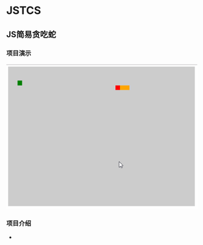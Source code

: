 #  JSTCS
##  JS简易贪吃蛇
###  项目演示

####  ![image](https://github.com/childmoon/JSTCS/blob/master/lol6.gif)

###   项目介绍
*  
